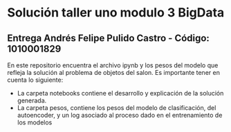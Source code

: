 # Solución taller uno modulo 3 BigData

## Entrega Andrés Felipe Pulido Castro - Código: 1010001829

En este repositorio encuentra el archivo ipynb y los pesos del modelo que refleja la solución al problema de objetos del salon. Es importante tener en cuenta lo siguiente:
- La carpeta notebooks contiene el desarrollo y explicación de la solución generada.
- La carpeta pesos, contiene los pesos del modelo de clasificación, del autoencoder, y un log asociado al proceso dado en el entrenamiento de los modelos
